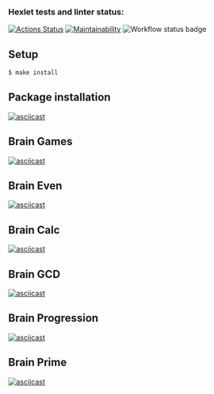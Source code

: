 ### Hexlet tests and linter status:
[![Actions Status](https://github.com/echnaya-p/frontend-project-lvl1/workflows/hexlet-check/badge.svg)](https://github.com/echnaya-p/frontend-project-lvl1/actions)
[![Maintainability](https://api.codeclimate.com/v1/badges/a99a88d28ad37a79dbf6/maintainability)](https://codeclimate.com/github/codeclimate/codeclimate/maintainability)
![Workflow status badge](https://github.com/echnaya-p/frontend-project-lvl1/workflows/Super-Linter/badge.svg)

## Setup
```sh
$ make install
```
## Package installation
[![asciicast](https://asciinema.org/a/QA4UXAcdHgpxLfrWtDjbSe5hZ.svg)](https://asciinema.org/a/QA4UXAcdHgpxLfrWtDjbSe5hZ)

## Brain Games
[![asciicast](https://asciinema.org/a/skDG3YeFfsyAwOi7PcNdvBE5S.svg)](https://asciinema.org/a/skDG3YeFfsyAwOi7PcNdvBE5S)

## Brain Even
[![asciicast](https://asciinema.org/a/zp5YgXqt1YRCuR7KvUYOJfPkJ.svg)](https://asciinema.org/a/zp5YgXqt1YRCuR7KvUYOJfPkJ)

## Brain Calc
[![asciicast](https://asciinema.org/a/uqC1LH4wYTY46m1Ww71mI1SLI.svg)](https://asciinema.org/a/uqC1LH4wYTY46m1Ww71mI1SLI)

## Brain GCD
[![asciicast](https://asciinema.org/a/MrIoUNySH5MT8cHc2UEYvQhgy.svg)](https://asciinema.org/a/MrIoUNySH5MT8cHc2UEYvQhgy)

## Brain Progression
[![asciicast](https://asciinema.org/a/czALQykx9Bz6tI54sHtupIWoM.svg)](https://asciinema.org/a/czALQykx9Bz6tI54sHtupIWoM)

## Brain Prime
[![asciicast](https://asciinema.org/a/CXQJMu4BeKLsWW4oPaODKJOTe.svg)](https://asciinema.org/a/CXQJMu4BeKLsWW4oPaODKJOTe)
